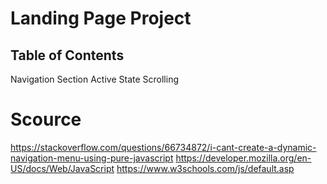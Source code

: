# Landing Page Project

## Table of Contents
Navigation
Section Active State
Scrolling

# Scource
https://stackoverflow.com/questions/66734872/i-cant-create-a-dynamic-navigation-menu-using-pure-javascript
https://developer.mozilla.org/en-US/docs/Web/JavaScript
https://www.w3schools.com/js/default.asp





